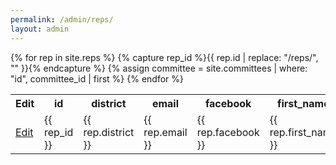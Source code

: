 ```yaml
---
permalink: /admin/reps/
layout: admin
---
```


<table>
 <tr>
    <th>Edit</th>
    <th>id</th>
    <th>district</th>
    <th>email</th>
    <th>facebook</th>
    <th>first_name</th>
    <th>house_url</th>
    <th>last_name</th>
    <th>hometown</th>
    <th>party</th>
    <th>phone</th>
    <th>picture</th>
    <th>twitter</th>
    <th>website</th>
 </tr>
  {% for rep in site.reps %}
  {% capture rep_id %}{{ rep.id | replace: "/reps/", "" }}{% endcapture %}
  {% assign committee = site.committees | where: "id", committee_id | first %}
   <tr>
    <td>
      <a href="https://github.com/fpagnoux/actonmass-website/edit/rel/_reps/{{rep_id}}.md">
        Edit <i class="fas fa-edit"></i>
      </a>
    </td>
    <td>{{ rep_id }}</td>
    <td>{{ rep.district }}</td>
    <td>{{ rep.email }}</td>
    <td>{{ rep.facebook }}</td>
    <td>{{ rep.first_name }}</td>
    <td>{{ rep.house_url }}</td>
    <td>{{ rep.last_name }}</td>
    <td>{{ rep.hometown }}</td>
    <td>{{ rep.party }}</td>
    <td>{{ rep.phone }}</td>
    <td>{{ rep.picture }}</td>
    <td>{{ rep.twitter }}</td>
    <td>{{ rep.website }}</td>
  </tr>
  {% endfor %}
</table>
